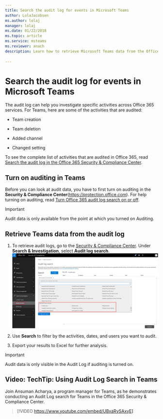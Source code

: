```yaml
---
title: Search the audit log for events in Microsoft Teams
author: LolaJacobsen
ms.author: lolaj
manager: lolaj
ms.date: 01/22/2018
ms.topic: article
ms.service: msteams
ms.reviewer: anach
description: Learn how to retrieve Microsoft Teams data from the Office 365 audit log.

---
```


Search the audit log for events in Microsoft Teams
==================================================

The audit log can help you investigate specific activities across Office 365 services. For Teams, here are some of the activities that are audited:

-   Team creation

-   Team deletion

-   Added channel

-   Changed setting

To see the complete list of activities that are audited in Office 365, read [Search the audit log in the Office 365 Security & Compliance Center](https://support.office.com/article/0d4d0f35-390b-4518-800e-0c7ec95e946c?=&PickTab=Activities&ad=US#PickTab=Activities).

## Turn on auditing in Teams

Before you can look at audit data, you have to first turn on auditing in the **Security & Compliance Center**(https://protection.office.com). For help turning on auditing, read [Turn Office 365 audit log search on or off](https://support.office.com/article/Turn-Office-365-audit-log-search-on-or-off-e893b19a-660c-41f2-9074-d3631c95a014).


> [!IMPORTANT]
> Audit data is only available from the point at which you turned on Auditing.



## Retrieve Teams data from the audit log

1.  To retrieve audit logs, go to the [Security & Compliance Center](https://go.microsoft.com/fwlink/?linkid=855775). Under **Search & Investigation**, select **Audit log search**.![Screenshot of the Audit log search page of the Security & Compliance Center.](media/Search_the_audit_log_for_events_in_Microsoft_Teams_image3.png)



2.  Use **Search** to filter by the activities, dates, and users you want to audit.

3.  Export your results to Excel for further analysis.


> [!IMPORTANT]
> Audit data is only visible in the Audit Log if auditing is turned on.

## Video: TechTip: Using Audit Log Search in Teams

Join Ansuman Acharya, a program manager for Teams, as he demonstrates conducting an Audit Log search for Teams in the Office 365 Security & Compliance Center. 


> [!VIDEO https://www.youtube.com/embed/UBxaRySAxyE]






